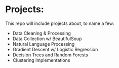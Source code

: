 # Projects:
This repo will include projects about, to name a few:
- Data Cleaning & Processing
- Data Collection w/ BeautifulSoup
- Natural Language Processing
- Gradient Descent w/ Logistic Regression
- Decision Trees and Random Forests
- Clustering Implementations



